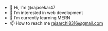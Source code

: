 - 👋 Hi, I’m @rajasekar47
- 👀 I’m interested in web development
- 🌱 I’m currently learning MERN
- 📫 How to reach me rajaarchi8316@gmail.com

<!---
rajasekar47/rajasekar47 is a ✨ special ✨ repository because its `README.md` (this file) appears on your GitHub profile.
You can click the Preview link to take a look at your changes.
--->
